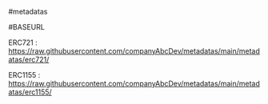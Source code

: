 #metadatas

#BASEURL

ERC721 : https://raw.githubusercontent.com/companyAbcDev/metadatas/main/metadatas/erc721/

ERC1155 : https://raw.githubusercontent.com/companyAbcDev/metadatas/main/metadatas/erc1155/
